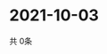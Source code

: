 # 2021-10-03
  共 0条

  <!-- BEGIN -->
  <!-- 最后更新时间Sun Oct 03 2021 14:02:30 GMT+0000 (Coordinated Universal Time) -->
  
  <!-- END -->
  
  